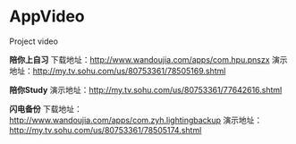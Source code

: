 # AppVideo
Project  video

**陪你上自习**
下载地址：http://www.wandoujia.com/apps/com.hpu.pnszx
演示地址：http://my.tv.sohu.com/us/80753361/78505169.shtml

**陪你Study**
演示地址：http://my.tv.sohu.com/us/80753361/77642616.shtml

**闪电备份**
下载地址：http://www.wandoujia.com/apps/com.zyh.lightingbackup
演示地址：http://my.tv.sohu.com/us/80753361/78505174.shtml

